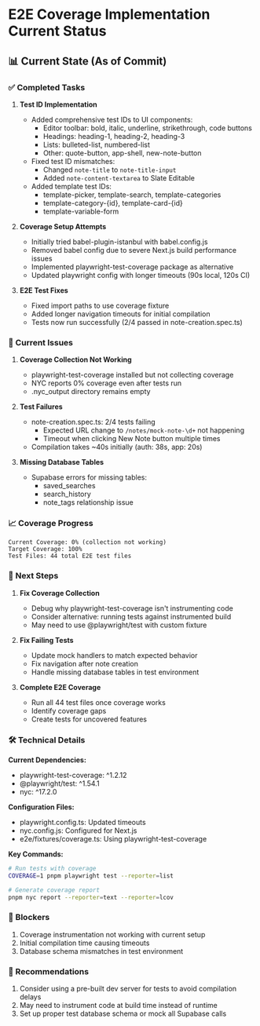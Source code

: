 # E2E Coverage Implementation Current Status

## 📊 Current State (As of Commit)

### ✅ Completed Tasks

1. **Test ID Implementation**
   - Added comprehensive test IDs to UI components:
     - Editor toolbar: bold, italic, underline, strikethrough, code buttons
     - Headings: heading-1, heading-2, heading-3
     - Lists: bulleted-list, numbered-list
     - Other: quote-button, app-shell, new-note-button
   - Fixed test ID mismatches:
     - Changed `note-title` to `note-title-input`
     - Added `note-content-textarea` to Slate Editable
   - Added template test IDs:
     - template-picker, template-search, template-categories
     - template-category-{id}, template-card-{id}
     - template-variable-form

2. **Coverage Setup Attempts**
   - Initially tried babel-plugin-istanbul with babel.config.js
   - Removed babel config due to severe Next.js build performance issues
   - Implemented playwright-test-coverage package as alternative
   - Updated playwright config with longer timeouts (90s local, 120s CI)

3. **E2E Test Fixes**
   - Fixed import paths to use coverage fixture
   - Added longer navigation timeouts for initial compilation
   - Tests now run successfully (2/4 passed in note-creation.spec.ts)

### 🚧 Current Issues

1. **Coverage Collection Not Working**
   - playwright-test-coverage installed but not collecting coverage
   - NYC reports 0% coverage even after tests run
   - .nyc_output directory remains empty

2. **Test Failures**
   - note-creation.spec.ts: 2/4 tests failing
     - Expected URL change to `/notes/mock-note-\d+` not happening
     - Timeout when clicking New Note button multiple times
   - Compilation takes ~40s initially (auth: 38s, app: 20s)

3. **Missing Database Tables**
   - Supabase errors for missing tables:
     - saved_searches
     - search_history
     - note_tags relationship issue

### 📈 Coverage Progress

```
Current Coverage: 0% (collection not working)
Target Coverage: 100%
Test Files: 44 total E2E test files
```

### 🔄 Next Steps

1. **Fix Coverage Collection**
   - Debug why playwright-test-coverage isn't instrumenting code
   - Consider alternative: running tests against instrumented build
   - May need to use @playwright/test with custom fixture

2. **Fix Failing Tests**
   - Update mock handlers to match expected behavior
   - Fix navigation after note creation
   - Handle missing database tables in test environment

3. **Complete E2E Coverage**
   - Run all 44 test files once coverage works
   - Identify coverage gaps
   - Create tests for uncovered features

### 🛠️ Technical Details

**Current Dependencies:**

- playwright-test-coverage: ^1.2.12
- @playwright/test: ^1.54.1
- nyc: ^17.2.0

**Configuration Files:**

- playwright.config.ts: Updated timeouts
- nyc.config.js: Configured for Next.js
- e2e/fixtures/coverage.ts: Using playwright-test-coverage

**Key Commands:**

```bash
# Run tests with coverage
COVERAGE=1 pnpm playwright test --reporter=list

# Generate coverage report
pnpm nyc report --reporter=text --reporter=lcov
```

### 🚨 Blockers

1. Coverage instrumentation not working with current setup
2. Initial compilation time causing timeouts
3. Database schema mismatches in test environment

### 📝 Recommendations

1. Consider using a pre-built dev server for tests to avoid compilation delays
2. May need to instrument code at build time instead of runtime
3. Set up proper test database schema or mock all Supabase calls
